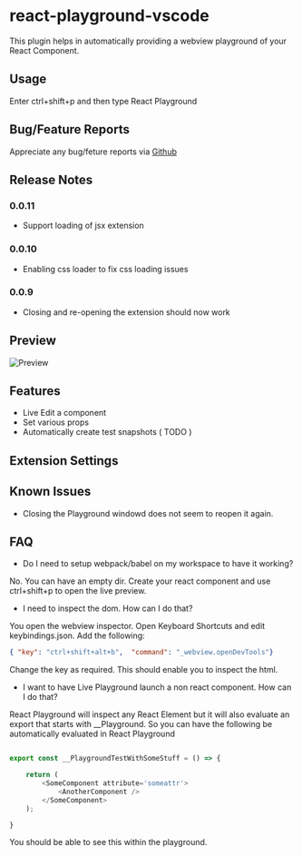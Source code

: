 # react-playground-vscode

This plugin helps in automatically providing a webview playground of your React Component.

## Usage


Enter ctrl+shift+p and then type React Playground


## Bug/Feature Reports

Appreciate any bug/feture reports via [Github](https://github.com/wmira/react-playground-vscode/issues)

## Release Notes

### 0.0.11

* Support loading of jsx extension

### 0.0.10

* Enabling css loader to fix css loading issues

### 0.0.9

* Closing and re-opening the extension should now work


## Preview

![Preview](https://github.com/wmira/react-playground-vscode/raw/master/preview.gif)


## Features

* Live Edit a component
* Set various props
* Automatically create test snapshots ( TODO )

## Extension Settings


## Known Issues

* Closing the Playground windowd does not seem to reopen it again.


## FAQ

* Do I need to setup webpack/babel on my workspace to have it working?

No. You can have an empty dir. Create your react component and use ctrl+shift+p to 
open the live preview.

* I need to inspect the dom. How can I do that?

You open the webview inspector. Open Keyboard Shortcuts and edit keybindings.json. Add the following:

```json
{ "key": "ctrl+shift+alt+b",  "command": "_webview.openDevTools"}     
```

Change the key as required. This should enable you to inspect the html.

* I want to have Live Playground launch a non react component. How can I do that?

React Playground will inspect any React Element but it will also evaluate an export that
starts with __Playground. So you can have the following be automatically evaluated
in React Playground

```javascript

export const __PlaygroundTestWithSomeStuff = () => {

    return (
        <SomeComponent attribute='someattr'>
            <AnotherComponent />
        </SomeComponent>
    );

}
```

You should be able to see this within the playground.